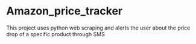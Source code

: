 # Amazon_price_tracker
This project uses python web scraping and alerts the user about the price drop of a specific product through SMS
